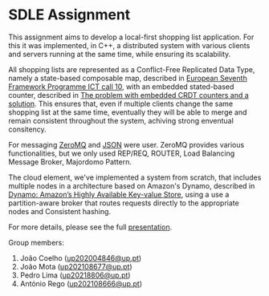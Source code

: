 # SDLE Assignment

This assignment aims to develop a local-first shopping list application.
For this it was implemented, in C++, a distributed system with various clients and servers running at the same time,
while ensuring its scalability.

All shopping lists are represented as a Conflict-Free Replicated Data Type, namely a state-based composable map,
described in [European Seventh Framework Programme ICT call 10](https://pages.lip6.fr/syncfree/attachments/article/46/WP3-report.pdf#page=31), 
with an embedded stated-based counter, described in [The problem with embedded CRDT counters and a solution](https://repositorium.sdum.uminho.pt/bitstream/1822/51503/1/Problem-Solution-Counters-PAPOC2016.pdf). 
This ensures that, even if multiple clients change the same shopping list at the same time, eventually they will be able to merge and remain
consistent throughout the system, achiving strong enventual consitency.

For messaging [ZeroMQ](https://zeromq.org/) and [JSON](https://www.json.org/) were user. ZeroMQ provides various functionalities, but we only used REP/REQ, ROUTER, Load 
Balancing Message Broker, Majordomo Pattern.

The cloud element, we've implemented a system from scratch, that includes multiple nodes in a architecture based on Amazon's Dynamo, described in [Dynamo: Amazon’s Highly Available Key-value Store](https://www.allthingsdistributed.com/files/amazon-dynamo-sosp2007.pdf), using a use a partition-aware broker that routes requests directly to the appropriate nodes and Consistent hashing.

For more details, please see the full [presentation](doc/SDLEg14.pdf).

Group members:

1. João Coelho (<up202004846@up.pt>)
2. João Mota (<up202108677@up.pt>)
3. Pedro Lima (<up20218806@up.pt>)
4. António Rego (<up202108666@up.pt>)

